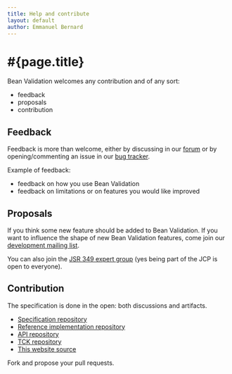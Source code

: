 ```yaml
---
title: Help and contribute
layout: default
author: Emmanuel Bernard
---
```


# #{page.title}

Bean Validation welcomes any contribution and of any sort:

* feedback
* proposals
* contribution

## Feedback

Feedback is more than welcome, either by discussing in our  [forum](https://forum.hibernate.org/viewforum.php?f=26) or by opening/commenting an issue in our [bug tracker](/issues).

Example of feedback:

* feedback on how you use Bean Validation
* feedback on limitations or on features you would like improved

## Proposals

If you think some new feature should be added to Bean Validation. If you want to influence the shape of new Bean Validation features, come join our [development mailing list](https://lists.jboss.org/mailman/listinfo/beanvalidation-dev).

You can also join the [JSR 349 expert group](http://www.jcp.org/en/jsr/egnom?id=349) (yes being part of the JCP is open to everyone).

## Contribution

The specification is done in the open: both discussions and artifacts.

* [Specification repository](https://github.com/beanvalidation/beanvalidation-spec)
* [Reference implementation repository](https://github.com/hibernate/hibernate-validator)
* [API repository](https://github.com/beanvalidation/beanvalidation-api)
* [TCK repository](https://github.com/beanvalidation/beanvalidation-tck)
* [This website source](https://github.com/beanvalidation/beanvalidation.org)

Fork and propose your pull requests.